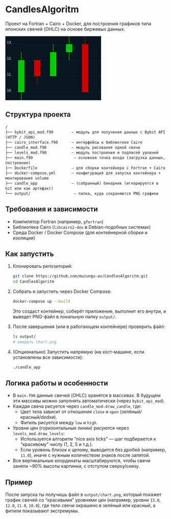 # CandlesAlgoritm

Проект на Fortran + Cairo + Docker, для построения графиков типа японских свечей (OHLC) на основе биржевых данных.

![Candlestick chart example](output/chart.png)

## Структура проекта

```
/
├── bybit_api_mod.f90        — модуль для получения данных с Bybit API (HTTP / JSON)
├── cairo_interface.f90      — интерфейсы к библиотеке Cairo
├── candle_mod.f90           — модуль рисования одной свечи
├── levels_mod.f90           — модуль построения и подписей уровней
├── main.f90                  — основная точка входа (загрузка данных, построение)
├── Dockerfile               — для сборки контейнера с Fortran + Cairo
├── docker-compose.yml       — конфигурация для запуска контейнера + монтирования volume
├── candle_app               — (собранный) бинарник (игнорируется в Git или как артефакт)
└── output/                   — папка, куда сохраняются PNG графики
```

## Требования и зависимости

- Компилятор Fortran (например, `gfortran`)  
- Библиотека Cairo (`libcairo2-dev` в Debian-подобных системах)  
- Среда Docker / Docker Compose (для контейнерной сборки и изоляции)

## Как запустить

1. Клонировать репозиторий:

   ```bash
   git clone https://github.com/muzungu-av/CandlesAlgoritm.git
   cd CandlesAlgoritm
   ```

2. Собрать и запустить через Docker Compose:

   ```bash
   docker-compose up --build
   ```

   Это создаст контейнер, соберёт приложение, выполнит его внутри, и выведет PNG-файл в локальную папку `output/`.

3. После завершения (или в работающем контейнере) проверить файл:

   ```bash
   ls output/
   # ожидать chart.png
   ```

4. (Опционально) Запустить напрямую (на хост-машине, если установлены все зависимости):

   ```bash
   ./candle_app
   ```

## Логика работы и особенности

- В `main.f90` данные свечей (OHLC) хранятся в массивах. В будущем эти массивы можно заполнять автоматически (через `bybit_api_mod`).  
- Каждая свеча рисуется через `candle_mod.draw_candle`, где:
  - Цвет тела зависит от отношения `close` и `open` (зелёный/красный/dоdхи).  
  - Фитиль рисуется между `low` и `high`.  
- Уровни цен (горизонтальные линии) рисуются через `levels_mod.draw_levels`:
  - Используется алгоритм “nice axis ticks” — шаг подбирается к “красивому” числу (1, 2, 5 и т.д.).  
  - Если уровень близок к целому, выводится без дробей (например, `11.0`), иначе с нужным количеством знаков после запятой.  
- Все вертикальные координаты масштабируются, чтобы свечи заняли ~90% высоты картинки, с отступом сверху/снизу.

## Пример

После запуска ты получишь файл в `output/chart.png`, который покажет график свечей со “красивыми” уровнями цен (например, уровни `13.0`, `12.0`, `11.0`, `10.0`), где тело свечи окрашено в зелёный или красный, а фитили показывают экстремумы.
